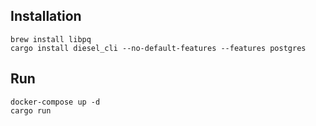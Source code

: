 ## Installation

```
brew install libpq
cargo install diesel_cli --no-default-features --features postgres
```

## Run

```
docker-compose up -d
cargo run
```
